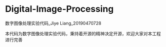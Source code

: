 # Digital-Image-Processing
数字图像处理实验代码_Jiye Liang_20190470728

本代码为数字图像处理实验代码，秉持着开源的精神决定开源，欢迎大家对本工程进行完善
